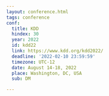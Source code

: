 ```yaml
---
layout: conference.html
tags: conference
conf:
  title: KDD
  hindex: 30
  year: 2022
  id: kdd22
  link: https://www.kdd.org/kdd2022/
  deadline: '2022-02-10 23:59:59'
  timezone: UTC-12
  date: August 14-18, 2022
  place: Washington, DC, USA
  sub: DM

---
```

